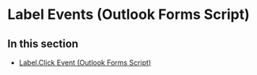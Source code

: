 
# Label Events (Outlook Forms Script)

## In this section


-  [Label.Click Event (Outlook Forms Script)](c4250fca-ca24-41d9-7537-a487ff70a60f.md)
    

